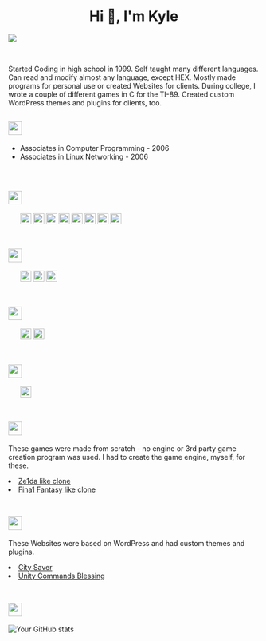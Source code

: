 <h1 align="center">Hi 👋, I'm Kyle</h1>

![](https://komarev.com/ghpvc/?username=kyle-ingalsbe&color=brightgreen&abbreviated=true)

<div>&nbsp;&nbsp;&nbsp;&nbsp;&nbsp;</div>

<P>
  Started Coding in high school in 1999. Self taught many different languages. Can read and modify almost any language, except HEX. Mostly made programs for personal use or created Websites for clients. During college, I wrote a couple of different games in C for the TI-89.  Created custom WordPress themes and plugins for clients, too. 
   
</P>

 <h2> <img height="27px" src="https://img.shields.io/badge/-Education-02bbff?style=plastic&logoColor=white"></h2> 
  <ul>
    <li>Associates in Computer Programming - 2006</li>
    <li>Associates in Linux Networking - 2006</li>
  </ul>


<div>&nbsp;&nbsp;&nbsp;&nbsp;&nbsp;</div>
  <h2> <img height="27px" src="https://img.shields.io/badge/-Languages-02bbff?style=plastic&logoColor=white"></h2> 
<span> 
  &nbsp;&nbsp;&nbsp;&nbsp;&nbsp;
  <img height="22px" src="https://img.shields.io/badge/C-00599C?style=plastic&logo=c&logoColor=white">
  <img height="22px" src="https://img.shields.io/badge/C%2B%2B-00599C?style=plastic&logo=c%2B%2B&logoColor=white">
  <img height="22px" src="https://img.shields.io/badge/PHP-777BB4?style=plastic&logo=php&logoColor=white">
  <img height="22px" src="https://img.shields.io/badge/HTML5-E34F26?style=plastic&logo=html5&logoColor=white">
  <img height="22px" src="https://img.shields.io/badge/CSS3-1572B6?style=plastic&logo=css3&logoColor=white">
  <img height="22px" src="https://img.shields.io/badge/JavaScript-F7DF1E?style=plastic&logo=javascript&logoColor=black">
  <img height="22px" src="https://img.shields.io/badge/Java-ED8B00?style=plastic&logo=java&logoColor=white">  
  <img height="22px" src="https://img.shields.io/badge/-Bash_Script-green?style=plastic&logo=java&logoColor=white">  
</span>
<div>&nbsp;&nbsp;&nbsp;&nbsp;&nbsp;</div>

  <h2> <img  height="27px" src="https://img.shields.io/badge/-Databases-02bbff?style=plastic&logoColor=white"></h2> 
<span>
  &nbsp;&nbsp;&nbsp;&nbsp;&nbsp; 
  <img height="22px" src="https://img.shields.io/badge/MySQL-00758f?style=plastic&logo=mysql&logoColor=white">
  <img height="22px" src="https://img.shields.io/badge/MariaDB-4EA94B?style=plastic&logo=mariadb&logoColor=white">
    <img height="22px" src="https://img.shields.io/badge/Oracle8i-red?style=plastic&logoColor=white">
</span>
<div>&nbsp;&nbsp;&nbsp;&nbsp;&nbsp;</div>

  <h2> <img  height="27px" src="https://img.shields.io/badge/-Operating_Systems-02bbff?style=plastic&logoColor=white"></h2> 
 <span>
   &nbsp;&nbsp;&nbsp;&nbsp;&nbsp;
   <img height="22px" src="https://img.shields.io/badge/Linux-FCC624?style=plastic&logo=linux&logoColor=black">
   <img height="22px" src="https://img.shields.io/badge/Windows-0078D6?style=plastic&logo=windows&logoColor=white">   
 </span> 
 <div>&nbsp;&nbsp;&nbsp;&nbsp;&nbsp;</div>

   <h2> <img  height="27px" src="https://img.shields.io/badge/-IDE-02bbff?style=plastic&logoColor=white"></h2> 
 <span>
   &nbsp;&nbsp;&nbsp;&nbsp;&nbsp;
   <img height="22px" src="https://img.shields.io/badge/-Visual_Studio_Code-0078D4?style=plastic&logo=visual%20studio%20code">
 </span> 
 <div>&nbsp;&nbsp;&nbsp;&nbsp;&nbsp;</div>

   <h2> <img  height="27px" src="https://img.shields.io/badge/-Games_made_for_TI89-02bbff?style=plastic&logoColor=white"></h2> 
 <span>
   
   These games were made from scratch - no engine or 3rd party game creation program was used. I had to create the game engine, myself, for these. 
   <li><a href="https://ticalc.org/archives/files/fileinfo/463/46319.html"> Ze1da like clone </a></li>
   <li><a href="https://ticalc.org/archives/files/fileinfo/426/42641.html"> Fina1 Fantasy like clone </a></li>   
 </span> 
 <div>&nbsp;&nbsp;&nbsp;&nbsp;&nbsp;</div>

 

   <h2> <img  height="27px" src="https://img.shields.io/badge/-Custom_Websites-02bbff?style=plastic&logoColor=white"></h2> 
 <span>
   
   These Websites were based on WordPress and had custom themes and plugins.
   <li><a href="https://liberty-missouri-usa.citysaver.org/"> City Saver </a></li>
   <li><a href="https://unitycommandsblessing.com/"> Unity Commands Blessing </a></li>   
   
 </span> 
 <div>&nbsp;&nbsp;&nbsp;&nbsp;&nbsp;</div>
 
 <h2> <img  height="27px" src="https://img.shields.io/badge/-GitHub_Contributions_Summary-02bbff?style=plastic&logoColor=white"></h2> 



![Your GitHub stats](https://github-readme-stats.vercel.app/api?username=kyle-ingalsbe&hide_border=true&show_icons=true&bg_color=151515&title_color=02bbff&icon_color=02bbff&text_bold=false&text_color=ffffff)
<!--
**kyle-ingalsbe/kyle-ingalsbe** is a ✨ _special_ ✨ repository because its `README.md` (this file) appears on your GitHub profile.

<a href="https://git.io/streak-stats"><img src="https://github-readme-streak-stats.herokuapp.com?user=kyle-ingalsbe&theme=dark&hide_border=true&border_radius=10" alt="GitHub Streak" /></a>

Here are some ideas to get you started:

- 🔭 I’m currently working on ...
- 🌱 I’m currently learning ...
- 👯 I’m looking to collaborate on ...
- 🤔 I’m looking for help with ...
- 💬 Ask me about ...
- 📫 How to reach me: ...
- 😄 Pronouns: ...
- ⚡ Fun fact: ...
-->
